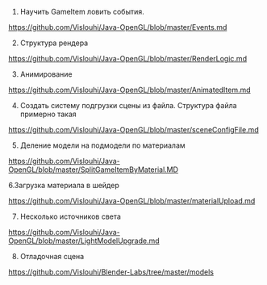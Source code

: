 1. Научить GameItem ловить события. 

https://github.com/Vislouhi/Java-OpenGL/blob/master/Events.md

         


2. Структура рендера

 https://github.com/Vislouhi/Java-OpenGL/blob/master/RenderLogic.md

3. Анимирование

 https://github.com/Vislouhi/Java-OpenGL/blob/master/AnimatedItem.md


4. Создать систему подгрузки сцены из файла. Структура файла примерно такая

 https://github.com/Vislouhi/Java-OpenGL/blob/master/sceneConfigFile.md
 
5. Деление модели на подмодели по материалам

https://github.com/Vislouhi/Java-OpenGL/blob/master/SplitGameItemByMaterial.MD

6.Загрузка материала в шейдер

https://github.com/Vislouhi/Java-OpenGL/blob/master/materialUpload.md

7. Несколько источников света

https://github.com/Vislouhi/Java-OpenGL/blob/master/LightModelUpgrade.md

8. Отладочная сцена

https://github.com/Vislouhi/Blender-Labs/tree/master/models
 
 

